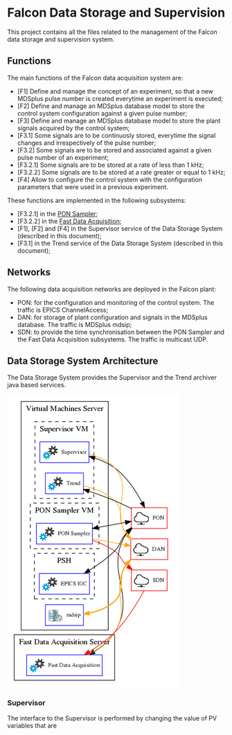 # Falcon Data Storage and Supervision

This project contains all the files related to the management of the Falcon data storage and supervision system. 

## Functions

The main functions of the Falcon data acquisition system are:
* [F1] Define and manage the concept of an experiment, so that a new MDSplus pulse number is created everytime an experiment is executed;
* [F2] Define and manage an MDSplus database model to store the control system configuration against a given pulse number;
* [F3] Define and manage an MDSplus database model to store the plant signals acquired by the control system; 
* [F3.1] Some signals are to be continuosly stored, everytime the signal changes and irrespectively of the pulse number;	 
* [F3.2] Some signals are to be stored and associated against a given pulse number of an experiment;
* [F3.2.1] Some signals are to be stored at a rate of less than 1 kHz;
* [F3.2.2] Some signals are to be stored at a rate greater or equal to 1 kHz; 
* [F4] Allow to configure the control system with the configuration parameters that were used in a previous experiment. 
 
These functions are implemented in the following subsystems:
* [F3.2.1] in the [PON Sampler](https://vcis-gitlab.f4e.europa.eu/aneto/PON-Sampler-Falcon);
* [F3.2.2] in the [Fast Data Acquisition](https://vcis-gitlab.f4e.europa.eu/aneto/PON-Sampler-Falcon);
* [F1], [F2] and [F4] in the Supervisor service of the Data Storage System (described in this document); 
* [F3.1] in the Trend service of the Data Storage System (described in this document);

## Networks

The following data acquisition networks are deployed in the Falcon plant:
* PON: for the configuration and monitoring of the control system. The traffic is EPICS ChannelAccess;
* DAN: for storage of plant configuration and signals in the MDSplus database. The traffic is MDSplus mdsip;
* SDN: to provide the time synchronisation between the PON Sampler and the Fast Data Acquisition subsystems. The traffic is multicast UDP. 

## Data Storage System Architecture

The Data Storage System provides the Supervisor and the Trend archiver java based services. 

![alt text](Documentation/Images/networks.png "Network layout")

### Supervisor

The interface to the Supervisor is performed by changing the value of PV variables that are 


  
 